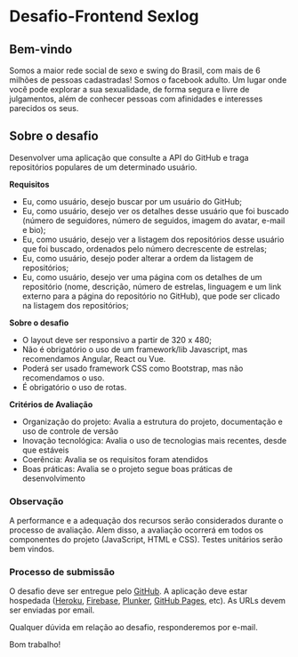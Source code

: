 # Desafio-Frontend Sexlog

## Bem-vindo

Somos a maior rede social de sexo e swing do Brasil, com mais de 6 milhões de pessoas cadastradas! Somos o facebook adulto. Um lugar onde você pode explorar a sua sexualidade, de forma segura e livre de julgamentos, além de conhecer pessoas com afinidades e interesses parecidos os seus.

## Sobre o desafio

Desenvolver uma aplicação que consulte a API do GitHub e traga repositórios populares de um determinado usuário.

**Requisitos**

* Eu, como usuário, desejo buscar por um usuário do GitHub;
* Eu, como usuário, desejo ver os detalhes desse usuário que foi buscado (número de seguidores, número de seguidos, imagem do avatar, e-mail e bio);
* Eu, como usuário, desejo ver a listagem dos repositórios desse usuário que foi buscado, ordenados pelo número decrescente de estrelas;
* Eu, como usuário, desejo poder alterar a ordem da listagem de repositórios;
* Eu, como usuário, desejo ver uma página com os detalhes de um repositório (nome, descrição, número de estrelas, linguagem e um link externo para a página do repositório no GitHub), que pode ser clicado na listagem dos repositórios;

**Sobre o desafio**

* O layout deve ser responsivo a partir de 320 x 480;
* Não é obrigatório o uso de um framework/lib Javascript, mas recomendamos Angular, React ou Vue.
* Poderá ser usado framework CSS como Bootstrap, mas não recomendamos o uso.
* É obrigatório o uso de rotas.

**Critérios de Avaliação**

* Organização do projeto: Avalia a estrutura do projeto, documentação e uso de controle de versão
* Inovação tecnológica: Avalia o uso de tecnologias mais recentes, desde que estáveis
* Coerência: Avalia se os requisitos foram atendidos
* Boas práticas: Avalia se o projeto segue boas práticas de desenvolvimento

### **Observação** ###
A performance e a adequação dos recursos serão considerados durante o processo de avaliação. Alem disso, a avaliação ocorrerá em todos os componentes do projeto (JavaScript, HTML e CSS). Testes unitários serão bem vindos.

### **Processo de submissão** ###

O desafio deve ser entregue pelo [GitHub](http://github.com/). A aplicação deve estar hospedada ([Heroku](https://www.heroku.com/), [Firebase](https://www.firebase.com/), [Plunker](https://plnkr.co/), [GitHub Pages](https://pages.github.com/), etc). As URLs devem ser enviadas por email.

Qualquer dúvida em relação ao desafio, responderemos por e-mail.

Bom trabalho!
